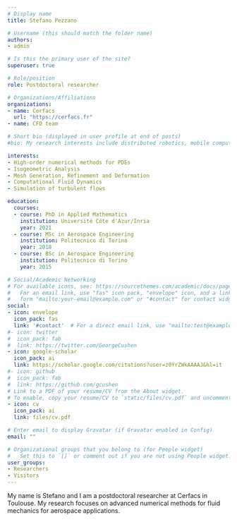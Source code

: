 ```yaml
---
# Display name
title: Stefano Pezzano

# Username (this should match the folder name)
authors:
- admin

# Is this the primary user of the site?
superuser: true

# Role/position
role: Postdoctoral researcher

# Organizations/Affiliations
organizations:
- name: Cerfacs
  url: "https://cerfacs.fr"
- name: CFD team 

# Short bio (displayed in user profile at end of posts)
#bio: My research interests include distributed robotics, mobile computing and programmable matter.

interests:
- High-order numerical methods for PDEs
- Isogeometric Analysis
- Mesh Generation, Refinement and Deformation
- Computational Fluid Dynamics
- Simulation of turbulent flows

education:
  courses:
  - course: PhD in Applied Mathematics
    institution: Université Côte d'Azur/Inria 
    year: 2021
  - course: MSc in Aerospace Engineering
    institution: Politecnico di Torino
    year: 2018
  - course: BSc in Aerospace Engineering
    institution: Politecnico di Torino
    year: 2015

# Social/Academic Networking
# For available icons, see: https://sourcethemes.com/academic/docs/page-builder/#icons
#   For an email link, use "fas" icon pack, "envelope" icon, and a link in the
#   form "mailto:your-email@example.com" or "#contact" for contact widget.
social:
- icon: envelope
  icon_pack: fas
  link: '#contact'  # For a direct email link, use "mailto:test@example.org".
#- icon: twitter
#  icon_pack: fab
#  link: https://twitter.com/GeorgeCushen
- icon: google-scholar
  icon_pack: ai
  link: https://scholar.google.com/citations?user=z0YrZWkAAAAJ&hl=it
#- icon: github
#  icon_pack: fab
#  link: https://github.com/gcushen
# Link to a PDF of your resume/CV from the About widget.
# To enable, copy your resume/CV to `static/files/cv.pdf` and uncomment the lines below.
- icon: cv
  icon_pack: ai
  link: files/cv.pdf

# Enter email to display Gravatar (if Gravatar enabled in Config)
email: ""

# Organizational groups that you belong to (for People widget)
#   Set this to `[]` or comment out if you are not using People widget.
user_groups:
- Researchers
- Visitors
---
```


My name is Stefano and I am a postdoctoral researcher at Cerfacs in Toulouse. My research focuses on advanced numerical methods for fluid mechanics for aerospace applications.  
